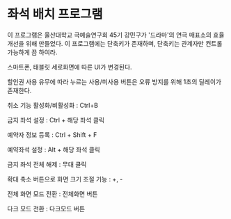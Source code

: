 # 좌석 배치 프로그램
이 프로그램은 울산대학교 극예술연구회 45기 강민구가 '드라마'의 연극 매표소의 효율 개선을 위해 만들었다.
이 프로그램에는 단축키가 존재하며, 단축키는 관계자만 컨트롤 가능하게 끔 하여라.

스마트폰, 태블릿 세로화면에 따른 UI가 변경된다.

할인권 사용 유무에 따라 누르는 사용/미사용 버튼은 오류 방지를 위해 1초의 딜레이가 존재한다.


취소 기능 활성화/비활성화 : Ctrl+B

금지 좌석 설정 : Ctrl + 해당 좌석 클릭


예약자 정보 등록 : Ctrl + Shift + F

예약좌석 설정 : Alt + 해당 좌석 클릭


금지 좌석 전체 해제 : 무대 클릭

확대 축소 버튼으로 화면 크기 조절 기능 : +, -

전체 화면 모드 전환 : 전체화면 버튼

다크 모드 전환 : 다크모드 버튼
